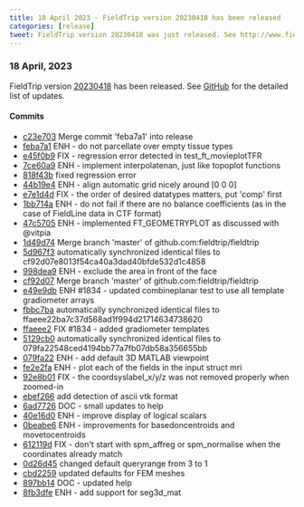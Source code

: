 ```yaml
---
title: 18 April 2023 - FieldTrip version 20230418 has been released
categories: [release]
tweet: FieldTrip version 20230418 was just released. See http://www.fieldtriptoolbox.org/#18-april-2023
---
```


### 18 April, 2023

FieldTrip version [20230418](http://github.com/fieldtrip/fieldtrip/releases/tag/20230418) has been released.
See [GitHub](https://github.com/fieldtrip/fieldtrip/compare/20230402...20230418) for the detailed list of updates.

#### Commits

- [c23e703](http://github.com/fieldtrip/fieldtrip/commit/c23e703) Merge commit 'feba7a1' into release
- [feba7a1](http://github.com/fieldtrip/fieldtrip/commit/feba7a1) ENH - do not parcellate over empty tissue types
- [e45f0b9](http://github.com/fieldtrip/fieldtrip/commit/e45f0b9) FIX - regression error detected in test_ft_movieplotTFR
- [7ce60a9](http://github.com/fieldtrip/fieldtrip/commit/7ce60a9) ENH - implement interpolatenan, just like topoplot functions
- [818f43b](http://github.com/fieldtrip/fieldtrip/commit/818f43b) fixed regression error
- [44b19e4](http://github.com/fieldtrip/fieldtrip/commit/44b19e4) ENH - align automatic grid nicely around [0 0 0]
- [e7e1d4d](http://github.com/fieldtrip/fieldtrip/commit/e7e1d4d) FIX - the order of desired datatypes matters, put 'comp' first
- [1bb714a](http://github.com/fieldtrip/fieldtrip/commit/1bb714a) ENH - do not fail if there are no balance coefficients (as in the case of FieldLine data in CTF format)
- [47c5705](http://github.com/fieldtrip/fieldtrip/commit/47c5705) ENH - implemented FT_GEOMETRYPLOT as discussed with @vitpia
- [1d49d74](http://github.com/fieldtrip/fieldtrip/commit/1d49d74) Merge branch 'master' of github.com:fieldtrip/fieldtrip
- [5d967f3](http://github.com/fieldtrip/fieldtrip/commit/5d967f3) automatically synchronized identical files to cf92d07e8013f54ca40a3dad40bfde532d1c4858
- [998dea9](http://github.com/fieldtrip/fieldtrip/commit/998dea9) ENH - exclude the area in front of the face
- [cf92d07](http://github.com/fieldtrip/fieldtrip/commit/cf92d07) Merge branch 'master' of github.com:fieldtrip/fieldtrip
- [e49e9db](http://github.com/fieldtrip/fieldtrip/commit/e49e9db) ENH #1834 - updated combineplanar test to use all template gradiometer arrays
- [fbbc7ba](http://github.com/fieldtrip/fieldtrip/commit/fbbc7ba) automatically synchronized identical files to ffaeee22ba7c37d568ad1f994d21714634738620
- [ffaeee2](http://github.com/fieldtrip/fieldtrip/commit/ffaeee2) FIX #1834 - added gradiometer templates
- [5129cb0](http://github.com/fieldtrip/fieldtrip/commit/5129cb0) automatically synchronized identical files to 079fa22548ced4194bb77a7fb07db58a356655bb
- [079fa22](http://github.com/fieldtrip/fieldtrip/commit/079fa22) ENH - add default 3D MATLAB viewpoint
- [fe2e2fa](http://github.com/fieldtrip/fieldtrip/commit/fe2e2fa) ENH - plot each of the fields in the input struct mri
- [92e8b01](http://github.com/fieldtrip/fieldtrip/commit/92e8b01) FIX - the coordsyslabel_x/y/z was not removed properly when zoomed-in
- [ebef266](http://github.com/fieldtrip/fieldtrip/commit/ebef266) add detection of ascii vtk format
- [6ad7726](http://github.com/fieldtrip/fieldtrip/commit/6ad7726) DOC - small updates to help
- [40e16d0](http://github.com/fieldtrip/fieldtrip/commit/40e16d0) ENH - improve display of logical scalars
- [0beabe6](http://github.com/fieldtrip/fieldtrip/commit/0beabe6) ENH - improvements for basedoncentroids and movetocentroids
- [612119d](http://github.com/fieldtrip/fieldtrip/commit/612119d) FIX - don't start with spm_affreg or spm_normalise when the coordinates already match
- [0d26d45](http://github.com/fieldtrip/fieldtrip/commit/0d26d45) changed default queryrange from 3 to 1
- [cbd2259](http://github.com/fieldtrip/fieldtrip/commit/cbd2259) updated defaults for FEM meshes
- [897bb14](http://github.com/fieldtrip/fieldtrip/commit/897bb14) DOC - updated help
- [8fb3dfe](http://github.com/fieldtrip/fieldtrip/commit/8fb3dfe) ENH - add support for seg3d_mat
